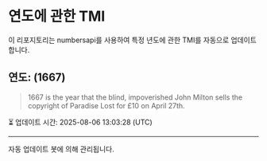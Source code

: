 
# 연도에 관한 TMI

이 리포지토리는 numbersapi를 사용하여 특정 년도에 관한 TMI를 자동으로 업데이트합니다.

## 연도: (1667)
> 1667 is the year that the blind, impoverished John Milton sells the copyright of Paradise Lost for £10 on April 27th.

⏳ 업데이트 시간: 2025-08-06 13:03:28 (UTC)

---
자동 업데이트 봇에 의해 관리됩니다.
